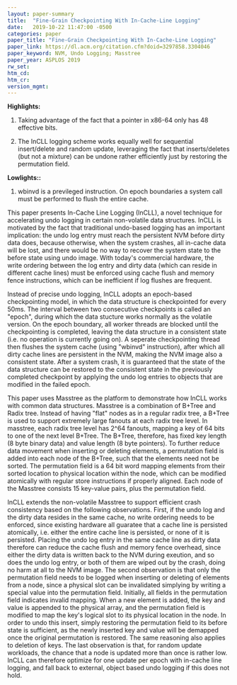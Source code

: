 ```yaml
---
layout: paper-summary
title:  "Fine-Grain Checkpointing With In-Cache-Line Logging"
date:   2019-10-22 11:47:00 -0500
categories: paper
paper_title: "Fine-Grain Checkpointing With In-Cache-Line Logging"
paper_link: https://dl.acm.org/citation.cfm?doid=3297858.3304046
paper_keyword: NVM, Undo Logging; Masstree
paper_year: ASPLOS 2019
rw_set: 
htm_cd: 
htm_cr: 
version_mgmt: 
---
```


**Highlights:**

1. Taking advantage of the fact that a pointer in x86-64 only has 48 effective bits.

2. The InCLL logging scheme works equally well for sequential insert/delete and random update, leveraging 
   the fact that inserts/deletes (but not a mixture) can be undone rather efficiently just by restoring the permutation 
   field.

**Lowlights::**

1. wbinvd is a previleged instruction. On epoch boundaries a system call must be performed to flush the entire cache.

This paper presents In-Cache Line Logging (InCLL), a novel technique for accelerating undo logging in certain non-volatile
data structures. InCLL is motivated by the fact that traditional undo-based logging has an important implication: the 
undo log entry must reach the persistent NVM before dirty data does, because otherwise, when the system crashes, all in-cache
data will be lost, and there would be no way to recover the system state to the before state using undo image. With today's
commercial hardware, the write ordering between the log entry and dirty data (which can reside in different cache lines) 
must be enforced using cache flush and memory fence instructions, which can be inefficient if log flushes are frequent.

Instead of precise undo logging, InCLL adopts an epoch-based checkpointing model, in which the data structure is checkpointed
for every 50ms. The interval between two consecutive checkpoints is called an "epoch", during which the data stucture works
normally as the volatile version. On the epoch boundary, all worker threads are blocked until the checkpointing is completed, 
leaving the data structure in a consistent state (i.e. no operation is currently going on). A seperate checkpointing thread 
then flushes the system cache (using "wbinvd" instruction), after which all dirty cache lines are persistent in the NVM, 
making the NVM image also a consistent state. After a system crash, it is guaranteed that the state of the data structure 
can be restored to the consistent state in the previously completed checkpoint by applying the undo log entries to 
objects that are modified in the failed epoch. 

This paper uses Masstree as the platform to demonstrate how InCLL works with common data structures. Masstree is a combination
of B+Tree and Radix tree. Instead of having "flat" nodes as in a regular radix tree, a B+Tree is used to support extremely
large fanouts at each radix tree level. In masstree, each radix tree level has 2^64 fanouts, mapping a key of 64 bits to 
one of the next level B+Tree. The B+Tree, therefore, has fixed key length (8 byte binary data) and value length (8 byte 
pointers). To further reduce data movement when inserting or deleting elements, a permutation field is added into each node 
of the B+Tree, such that the elements need not be sorted. The permutation field is a 64 bit word mapping elements from their
sorted location to physical location within the node, which can be modified atomically with regular store instructions
if properly aligned. Each node of the Masstree consists 15 key-value pairs, plus the permutation field. 

InCLL extends the non-volatile Masstree to support efficient crash consistency based on the following observations. First, 
if the undo log and the dirty data resides in the same cache, no write ordering needs to be enforced, since existing
hardware all guaratee that a cache line is persisted atomically, i.e. either the entire cache line is persisted, or
none of it is persisted. Placing the undo log entry in the same cache line as dirty data therefore can reduce the 
cache flush and memory fence overhead, since either the dirty data is written back to the NVM during exeution, and so does
the undo log entry, or both of them are wiped out by the crash, doing no harm at all to the NVM image. The second observation
is that only the permutation field needs to be logged when inserting or deleting of elements from a node, since a physical
slot can be invalidated simplying by writing a special value into the permutation field. Initially, all fields in the 
permutation field indicates invalid mapping. When a new element is added, the key and value is appended to the physical
array, and the permutation field is modified to map the key's logical slot to its physical location in the node. In order
to undo this insert, simply restoring the permutation field to its before state is sufficient, as the newly inserted key
and value will be demapped once the original permutation is restored. The same reasoning also applies to deletion of keys.
The last observation is that, for random update workloads, the chance that a node is updated more than once is rather low.
InCLL can therefore optimize for one update per epoch with in-cache line logging, and fall back to external, object based 
undo logging if this does not hold.